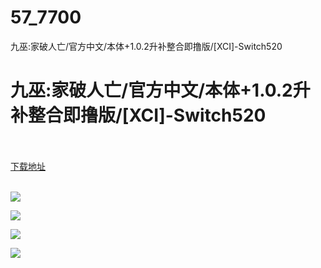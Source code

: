 # 57_7700
九巫:家破人亡/官方中文/本体+1.0.2升补整合即撸版/[XCI]-Switch520
# 九巫:家破人亡/官方中文/本体+1.0.2升补整合即撸版/[XCI]-Switch520
 <br/></br>
[下载地址](https://www.switch520.cc/article/7700 "下载地址")
<br/></br>

<p><span><strong><img src="https://www.switch520.cc/muke_img/upload_art_editor_20201206-1_9f362371cc46a0d4a56a722c69051a00.jpg"></strong></span></p>
<p><span><strong><img src="https://www.switch520.cc/muke_img/upload_art_editor_20201206-1_828af30a48bfe45a21066f43584f4c96.jpg"></strong></span></p>
<p><span><strong><img src="https://www.switch520.cc/muke_img/upload_art_editor_20201206-1_57e2a02381deee184ded1ac842fb5a73.jpg"></strong></span></p>
<p><span><strong><img src="https://www.switch520.cc/muke_img/upload_art_editor_20201206-1_cc047807050ceb1f09e0bb61fb67d6be.jpg"></strong></span></p>
<p></p>
<p></p>
